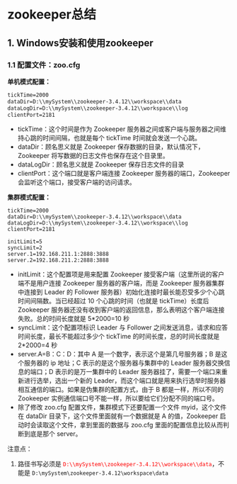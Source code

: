 # zookeeper总结

## 1. Windows安装和使用zookeeper

### 1.1 配置文件：zoo.cfg

**单机模式配置：**

```txt
tickTime=2000
dataDir=D:\\mySystem\\zookeeper-3.4.12\\workspace\\data
dataLogDir=D:\\mySystem\\zookeeper-3.4.12\\workspace\\log
clientPort=2181
```

- tickTime：这个时间是作为 Zookeeper 服务器之间或客户端与服务器之间维持心跳的时间间隔，也就是每个 tickTime 时间就会发送一个心跳。
- dataDir：顾名思义就是 Zookeeper 保存数据的目录，默认情况下，Zookeeper 将写数据的日志文件也保存在这个目录里。
- dataLogDir：顾名思义就是 Zookeeper 保存日志文件的目录
- clientPort：这个端口就是客户端连接 Zookeeper 服务器的端口，Zookeeper 会监听这个端口，接受客户端的访问请求。

**集群模式配置：**

```
tickTime=2000
dataDir=D:\\mySystem\\zookeeper-3.4.12\\workspace\\data
dataLogDir=D:\\mySystem\\zookeeper-3.4.12\\workspace\\log
clientPort=2181

initLimit=5 
syncLimit=2 
server.1=192.168.211.1:2888:3888 
server.2=192.168.211.2:2888:3888
```

- initLimit：这个配置项是用来配置 Zookeeper 接受客户端（这里所说的客户端不是用户连接 Zookeeper 服务器的客户端，而是 Zookeeper 服务器集群中连接到 Leader 的 Follower 服务器）初始化连接时最长能忍受多少个心跳时间间隔数。当已经超过 10 个心跳的时间（也就是 tickTime）长度后 Zookeeper 服务器还没有收到客户端的返回信息，那么表明这个客户端连接失败。总的时间长度就是 5*2000=10 秒
- syncLimit：这个配置项标识 Leader 与 Follower 之间发送消息，请求和应答时间长度，最长不能超过多少个 tickTime 的时间长度，总的时间长度就是 2*2000=4 秒
- server.A=B：C：D：其中 A 是一个数字，表示这个是第几号服务器；B 是这个服务器的 ip 地址；C 表示的是这个服务器与集群中的 Leader 服务器交换信息的端口；D 表示的是万一集群中的 Leader 服务器挂了，需要一个端口来重新进行选举，选出一个新的 Leader，而这个端口就是用来执行选举时服务器相互通信的端口。如果是伪集群的配置方式，由于 B 都是一样，所以不同的 Zookeeper 实例通信端口号不能一样，所以要给它们分配不同的端口号。
- 除了修改 zoo.cfg 配置文件，集群模式下还要配置一个文件 myid，这个文件在 dataDir 目录下，这个文件里面就有一个数据就是 A 的值，Zookeeper 启动时会读取这个文件，拿到里面的数据与 zoo.cfg 里面的配置信息比较从而判断到底是那个 server。

注意点：

1. 路径书写必须是 <font color=red>`D:\\mySystem\\zookeeper-3.4.12\\workspace\\data`</font>，不能是 `D:\mySystem\zookeeper-3.4.12\workspace\data` 